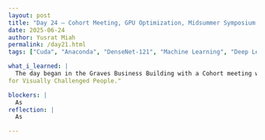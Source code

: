 ```yaml
---
layout: post
title: "Day 24 – Cohort Meeting, GPU Optimization, Midsummer Symposium Team Member Assignments"
date: 2025-06-24
author: Yusrat Miah
permalink: /day21.html
tags: ["Cuda", "Anaconda", "DenseNet-121", "Machine Learning", "Deep Learning"]

what_i_learned: |
  The day began in the Graves Business Building with a Cohort meeting with Dr. Mack, where she went over the expectations of the program and the upcoming group presentations that will take place on Friday, June 27th. In particular, Dr. Mack explained the importance of preparing for the presentation since it will be a good way to gauge on what still needs to be accomplished for the rest of the summer and also will be a good way to show case what each group has accomplished so far. I liked how she emphasized that each group should practice their presenations to ensure that timing is right (somewhere between 15-20 minutes long). After the meeting ended, I went back to my lab and continued to fine-tune my DenseNet-121 model by running some models with a larger epoch number and with different hyperparameters. While running the first iteration of the model today, I noticed that per epoch took around 30-45 mins, which was still signifcantly slow even though I was connected locally on to my work station computer that has an NVIDIA GPU. I then checked my setup in my Anaconda environment and realized that my Juoyter notebook local host was not detecting the GPU. This led me to debug the environment install process by first checking the python and tensorflow versions, and then redownloading/installing consulting the medium post titled, "Install CUDA, cuDNN in conda virtual environment and setup GPU support using Tensorflow." From there, I did the following: 1) Installing CUDA, cuDNN with conda-forge 2) Installing Tensorflow GPU and lastly, 3) installing a version numpy that is LESS than 2.0.0. Once I completed these steps, I was able to utlized the GPU, and it was evident that the GPU was in use since the time per epoch reduced to somewhere betweeen 2 to 15 minutes! I was also able to help my group members who were encountering the same issues. Lastly, we virtually met up with our graduate mentor to discuss what slides each of us will be working on for the presentation on Friday. I jotted down detail notes during the meeting and will organize the notes for reference. I also setup another model with 64 epochs, Adam optimzier, sigmoid activation, and batch size of 64 that will run over night. Towards the end, I started to read the paper titled, "ntelligent Deep Convolutional Neural Network Based Object Detection Model
for Visually Challenged People."

blockers: |
  As
reflection: |
  As

---
```

